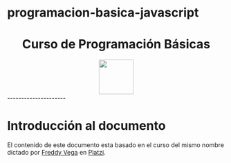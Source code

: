 # programacion-basica-javascript

<div align="center">
  <h1>Curso de Programación Básicas </h1>
</div>

<div align="center"> 
  <img src="https://static.platzi.com/media/achievements/1050-bfb74f83-8e2e-4ff7-a66d-77d2c0067908.png" width="80">
</div>
---------------------

# Introducción al documento
El contenido de este documento esta basado en el curso del mismo nombre dictado por [Freddy Vega]() en [Platzi](https://platzi.com/).

